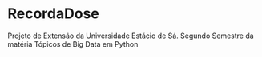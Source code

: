 # RecordaDose
Projeto de Extensão da Universidade Estácio de Sá. Segundo Semestre da matéria Tópicos de Big Data em Python 
